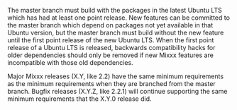 The master branch must build with the packages in the latest Ubuntu LTS which has had at least one point release. New features can be committed to the master branch which depend on packages not yet available in that Ubuntu version, but the master branch must build without the new feature until the first point release of the new Ubuntu LTS. When the first point release of a Ubuntu LTS is released, backwards compatibility hacks for older dependencies should only be removed if new Mixxx features are incompatible with those old dependencies.

Major Mixxx releases (X.Y, like 2.2) have the same minimum requirements as the minimum requirements when they are branched from the master branch. Bugfix releases (X.Y.Z, like 2.2.1) will continue supporting the same minimum requirements that the X.Y.0 release did.
